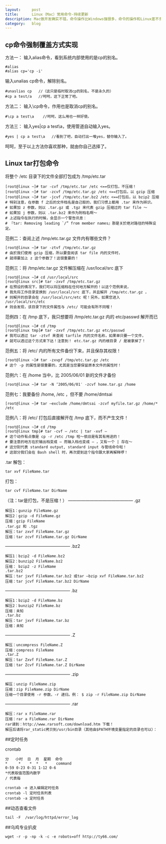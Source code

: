 ```yaml
---
layout:		post
title:		Linux（Mac）常用命令-持续更新
description: Mac做开发确实不错，命令操作比Windows强很多，命令的操作和Linux差不多，
category:	blog
---
```


## cp命令强制覆盖方式实现
方法一：
输入alias命令，看到系统内部使用的是cp的别名。

	#alias
	#alias cp='cp -i'

输入unalias cp命令，解除别名。

	#unaslias cp   //（这只是临时取消cp的别名，不是永久的）
	#cp a test/a   //呵呵，这下正常了吧。

方法二：
输入\cp命令，作用也是取消cp的别名。

	#\cp a test\a    //呵呵，这么用也一样好使。

方法三：
输入yes|cp a test\a，使用管道自动输入yes。

	#yes | cp a test\a   //看到了吧，自动打出一堆yes，替你输入了。

呵呵，至于以上方法你喜欢那种，就由你自己选择了。

## Linux tar打包命令

将整个 /etc 目录下的文件全部打包成为 /tmp/etc.tar

	[root@linux ~]# tar -cvf /tmp/etc.tar /etc <==仅打包，不压缩！
	[root@linux ~]# tar -zcvf /tmp/etc.tar.gz /etc <==打包后，以 gzip 压缩
	[root@linux ~]# tar -jcvf /tmp/etc.tar.bz2 /etc <==打包后，以 bzip2 压缩
	# 特别注意，在参数 f 之后的文件档名是自己取的，我们习惯上都用 .tar 来作为辨识。
	# 如果加 z 参数，则以 .tar.gz 或 .tgz 来代表 gzip 压缩过的 tar file ～
	# 如果加 j 参数，则以 .tar.bz2 来作为附档名啊～
	# 上述指令在执行的时候，会显示一个警告讯息：
	# 『tar: Removing leading `/” from member names』那是关於绝对路径的特殊设定。

范例二：查阅上述 /tmp/etc.tar.gz 文件内有哪些文件？

	[root@linux ~]# tar -ztvf /tmp/etc.tar.gz
	# 由於我们使用 gzip 压缩，所以要查阅该 tar file 内的文件时，
	# 就得要加上 z 这个参数了！这很重要的！

范例三：将 /tmp/etc.tar.gz 文件解压缩在 /usr/local/src 底下

	[root@linux ~]# cd /usr/local/src
	[root@linux src]# tar -zxvf /tmp/etc.tar.gz
	# 在预设的情况下，我们可以将压缩档在任何地方解开的！以这个范例来说，
	# 我先将工作目录变换到 /usr/local/src 底下，并且解开 /tmp/etc.tar.gz ，
	# 则解开的目录会在 /usr/local/src/etc 呢！另外，如果您进入 /usr/local/src/etc
	# 则会发现，该目录下的文件属性与 /etc/ 可能会有所不同喔！

范例四：在 /tmp 底下，我只想要将 /tmp/etc.tar.gz 内的 etc/passwd 解开而已

	[root@linux ~]# cd /tmp
	[root@linux tmp]# tar -zxvf /tmp/etc.tar.gz etc/passwd
	# 我可以透过 tar -ztvf 来查阅 tarfile 内的文件名称，如果单只要一个文件，
	# 就可以透过这个方式来下达！注意到！ etc.tar.gz 内的根目录 / 是被拿掉了！

范例五：将 /etc/ 内的所有文件备份下来，并且保存其权限！

	[root@linux ~]# tar -zxvpf /tmp/etc.tar.gz /etc
	# 这个 -p 的属性是很重要的，尤其是当您要保留原本文件的属性时！

范例六：在 /home 当中，比 2005/06/01 新的文件才备份

	[root@linux ~]# tar -N ‘2005/06/01′ -zcvf home.tar.gz /home

范例七：我要备份 /home, /etc ，但不要 /home/dmtsai

	[root@linux ~]# tar –exclude /home/dmtsai -zcvf myfile.tar.gz /home/* /etc

范例八：将 /etc/ 打包后直接解开在 /tmp 底下，而不产生文件！

	[root@linux ~]# cd /tmp
	[root@linux tmp]# tar -cvf – /etc | tar -xvf –
	# 这个动作有点像是 cp -r /etc /tmp 啦～依旧是有其有用途的！
	# 要注意的地方在於输出档变成 – 而输入档也变成 – ，又有一个 | 存在～
	# 这分别代表 standard output, standard input 与管线命令啦！
	# 这部分我们会在 Bash shell 时，再次提到这个指令跟大家再解释啰！

.tar
解包：

	tar xvf FileName.tar

打包：

	tar cvf FileName.tar DirName

（注：tar是打包，不是压缩！）
———————————————
.gz

	解压1：gunzip FileName.gz
	解压2：gzip -d FileName.gz
	压缩：gzip FileName
	.tar.gz 和 .tgz
	解压：tar zxvf FileName.tar.gz
	压缩：tar zcvf FileName.tar.gz DirName

———————————————
.bz2

	解压1：bzip2 -d FileName.bz2
	解压2：bunzip2 FileName.bz2
	压缩： bzip2 -z FileName
	.tar.bz2
	解压：tar jxvf FileName.tar.bz2 或tar –bzip xvf FileName.tar.bz2
	压缩：tar jcvf FileName.tar.bz2 DirName

———————————————
.bz

	解压1：bzip2 -d FileName.bz
	解压2：bunzip2 FileName.bz
	压缩：未知
	.tar.bz
	解压：tar jxvf FileName.tar.bz
	压缩：未知

———————————————
.Z

	解压：uncompress FileName.Z
	压缩：compress FileName
	.tar.Z
	解压：tar Zxvf FileName.tar.Z
	压缩：tar Zcvf FileName.tar.Z DirName

———————————————
.zip

	解压：unzip FileName.zip
	压缩：zip FileName.zip DirName
	压缩一个目录使用 -r 参数，-r 递归。例： $ zip -r FileName.zip DirName

———————————————
.rar

	解压：rar x FileName.rar
	压缩：rar a FileName.rar DirName
	rar请到：http://www.rarsoft.com/download.htm 下载！
	解压后请将rar_static拷贝到/usr/bin目录（其他由$PATH环境变量指定的目录也可以）：

##定时任务

crontab

	分   小时  日  月  星期  命令
	*     *    *  *   *    command
	0-59 0-23 0-31 1-12 0-6
	*代表取值范围内数字
	/ 代表每

	crontab -e 进入编辑定时任务
	crontab -l 定时任务列表
	crontab -a 定时任务

##动态查看文件

	tail -F  /var/log/httpd/error_log

##乌鸡专业扒皮

	wget -r -p -np -k -c -e robots=off http://ty66.com/
